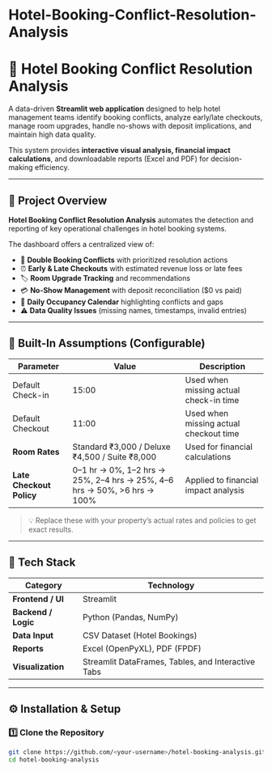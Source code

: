 # Hotel-Booking-Conflict-Resolution-Analysis
# 🏨 Hotel Booking Conflict Resolution Analysis

A data-driven **Streamlit web application** designed to help hotel management teams identify booking conflicts, analyze early/late checkouts, manage room upgrades, handle no-shows with deposit implications, and maintain high data quality.  

This system provides **interactive visual analysis, financial impact calculations**, and downloadable reports (Excel and PDF) for decision-making efficiency.

---

## 📘 Project Overview

**Hotel Booking Conflict Resolution Analysis** automates the detection and reporting of key operational challenges in hotel booking systems.  

The dashboard offers a centralized view of:

- 🔁 **Double Booking Conflicts** with prioritized resolution actions  
- ⏰ **Early & Late Checkouts** with estimated revenue loss or late fees  
- 🏷️ **Room Upgrade Tracking** and recommendations  
- 💳 **No-Show Management** with deposit reconciliation ($0 vs paid)  
- 📅 **Daily Occupancy Calendar** highlighting conflicts and gaps  
- ⚠️ **Data Quality Issues** (missing names, timestamps, invalid entries)

---

## 🧮 Built-In Assumptions (Configurable)

| Parameter | Value | Description |
|------------|--------|-------------|
| Default Check-in | 15:00 | Used when missing actual check-in time |
| Default Checkout | 11:00 | Used when missing actual checkout time |
| **Room Rates** | Standard ₹3,000 / Deluxe ₹4,500 / Suite ₹8,000 | Used for financial calculations |
| **Late Checkout Policy** | 0–1 hr → 0%, 1–2 hrs → 25%, 2–4 hrs → 25%, 4–6 hrs → 50%, >6 hrs → 100% | Applied to financial impact analysis |

> 💡 Replace these with your property’s actual rates and policies to get exact results.

---

## 🧰 Tech Stack

| Category | Technology |
|-----------|-------------|
| **Frontend / UI** | Streamlit |
| **Backend / Logic** | Python (Pandas, NumPy) |
| **Data Input** | CSV Dataset (Hotel Bookings) |
| **Reports** | Excel (OpenPyXL), PDF (FPDF) |
| **Visualization** | Streamlit DataFrames, Tables, and Interactive Tabs |

---

## ⚙️ Installation & Setup

### 1️⃣ Clone the Repository
```bash
git clone https://github.com/<your-username>/hotel-booking-analysis.git
cd hotel-booking-analysis

